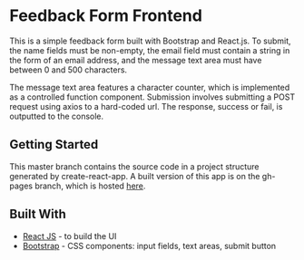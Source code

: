 # Feedback Form Frontend
This is a simple feedback form built with Bootstrap and React.js. To submit, the name fields must be non-empty, the email field must contain a string in the form of an email address, and the message text area must have between 0 and 500 characters.

The message text area features a character counter, which is implemented as a controlled function component. Submission involves submitting a POST request using axios to a hard-coded url. The response, success or fail, is outputted to the console.

## Getting Started
This master branch contains the source code in a project structure generated by create-react-app.
A built version of this app is on the gh-pages branch, which is hosted [here](http://jasonkeung.me/feedback-form-frontend).

## Built With

* [React JS](https://reactjs.org/docs/getting-started.html) - to build the UI
* [Bootstrap](https://getbootstrap.com/docs/4.3/getting-started/introduction/) - CSS components: input fields, text areas, submit button

